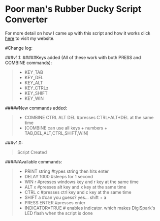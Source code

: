 # Poor man's Rubber Ducky Script Converter
 For more detail on how I came up with this script and how it works click [here](https://hhoca.com/)
to visit my website.

#Change log:

###v1.1:
#####Keys added (All of these work with both PRESS and COMBINE commands):
>   * KEY_TAB
>   * KEY_DEL
>   * KEY_ALT
>   * KEY_CTRLz
>   * KEY_SHIFT
>   * KEY_WIN

#####New commands added:
>   * COMBINE CTRL ALT DEL #presses CTRL+ALT+DEL at the same time
>   * [COMBINE can use all keys + numbers + TAB,DEL,ALT,CTRL,SHIFT,WIN]
 
###v1.0:
> Script Created

#####Available commands:
>   * PRINT string   #types string then hits enter
>   * DELAY 1000     #sleeps for 1 second
>   * WIN r          #presses windows key and r key at the same time
>   * ALT x          #presses alt key and x key at the same time
>   * CTRL c         #presses ctrl key and c key at the same time
>   * SHIFT a        #can you guess? yes... shift + a
>   * PRESS ENTER    #presses enter
>   * INDICATOR=TRUE # enables indicator. which makes DigiSpark's LED flash when the script is done
